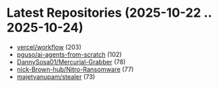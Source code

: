 # Latest Repositories (2025-10-22 .. 2025-10-24)

- [vercel/workflow](https://github.com/vercel/workflow) (203)
- [pguso/ai-agents-from-scratch](https://github.com/pguso/ai-agents-from-scratch) (102)
- [DannySosa01/Mercurial-Grabber](https://github.com/DannySosa01/Mercurial-Grabber) (78)
- [nick-Brown-hub/Nitro-Ransomware](https://github.com/nick-Brown-hub/Nitro-Ransomware) (77)
- [majetyanupam/stealer](https://github.com/majetyanupam/stealer) (73)
